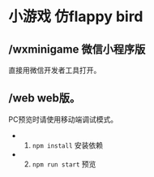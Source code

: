 # 小游戏 仿flappy bird

## /wxminigame  微信小程序版

直接用微信开发者工具打开。

## /web   web版。

PC预览时请使用移动端调试模式。

* 1. `npm install`  安装依赖

* 2. `npm run start`  预览

